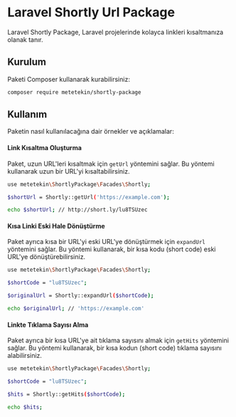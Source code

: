 # Laravel Shortly Url Package

Laravel Shortly Package, Laravel projelerinde kolayca linkleri kısaltmanıza olanak tanır.

## Kurulum

Paketi Composer kullanarak kurabilirsiniz:

```bash
composer require metetekin/shortly-package
```

## Kullanım

Paketin nasıl kullanılacağına dair örnekler ve açıklamalar:

#### Link Kısaltma Oluşturma

Paket, uzun URL'leri kısaltmak için `getUrl` yöntemini sağlar. Bu yöntemi kullanarak uzun bir URL'yi kısaltabilirsiniz.

```bash
use metetekin\ShortlyPackage\Facades\Shortly;

$shortUrl = Shortly::getUrl('https://example.com');

echo $shortUrl; // http://short.ly/lu8TSUzec
```

#### Kısa Linki Eski Hale Dönüştürme

Paket ayrıca kısa bir URL'yi eski URL'ye dönüştürmek için `expandUrl` yöntemini sağlar. Bu yöntemi kullanarak, bir kısa kodu (short code) eski URL'ye dönüştürebilirsiniz.

```bash
use metetekin\ShortlyPackage\Facades\Shortly;

$shortCode = "lu8TSUzec";

$originalUrl = Shortly::expandUrl($shortCode);

echo $originalUrl; // 'https://example.com'
```

#### Linkte Tıklama Sayısı Alma

Paket ayrıca bir kısa URL'ye ait tıklama sayısını almak için `getHits` yöntemini sağlar. Bu yöntemi kullanarak, bir kısa kodun (short code) tıklama sayısını alabilirsiniz.

```bash
use metetekin\ShortlyPackage\Facades\Shortly;

$shortCode = "lu8TSUzec";

$hits = Shortly::getHits($shortCode);

echo $hits;
```


